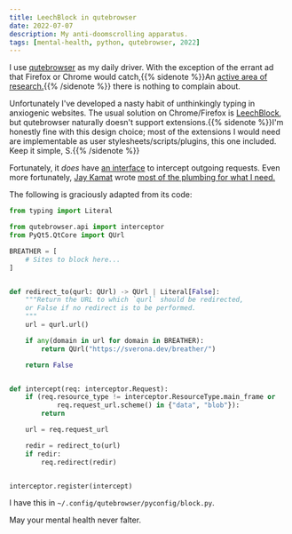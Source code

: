 ```yaml
---
title: LeechBlock in qutebrowser
date: 2022-07-07
description: My anti-doomscrolling apparatus.
tags: [mental-health, python, qutebrowser, 2022]
---
```


I use [qutebrowser](https://github.com/qutebrowser/qutebrowser) as my daily driver. With the exception of the errant ad that Firefox or Chrome would catch,{{% sidenote %}}An [active area of research.](https://github.com/qutebrowser/qutebrowser/issues/6480){{% /sidenote %}} there is nothing to complain about.

Unfortunately I've developed a nasty habit of unthinkingly typing in anxiogenic websites. The usual solution on Chrome/Firefox is [LeechBlock](https://www.proginosko.com/leechblock/), but qutebrowser naturally doesn't support extensions.{{% sidenote %}}I'm honestly fine with this design choice; most of the extensions I would need are implementable as user stylesheets/scripts/plugins, this one included. Keep it simple, S.{{% /sidenote %}}

Fortunately, it *does* have [an interface](https://github.com/qutebrowser/qutebrowser/blob/master/qutebrowser/browser/webengine/interceptor.py) to intercept outgoing requests. Even more fortunately, [Jay Kamat](http://jgkamat.gitlab.io/) wrote [most of the plumbing for what I need.](https://gitlab.com/jgkamat/dotfiles/-/blob/master/qutebrowser/.config/qutebrowser/pyconfig/redirectors.py)

The following is graciously adapted from its code:

```python
from typing import Literal

from qutebrowser.api import interceptor
from PyQt5.QtCore import QUrl

BREATHER = [
    # Sites to block here...
]


def redirect_to(qurl: QUrl) -> QUrl | Literal[False]:
    """Return the URL to which `qurl` should be redirected,
    or False if no redirect is to be performed.
    """
    url = qurl.url()

    if any(domain in url for domain in BREATHER):
        return QUrl("https://sverona.dev/breather/")

    return False


def intercept(req: interceptor.Request):
    if (req.resource_type != interceptor.ResourceType.main_frame or
            req.request_url.scheme() in {"data", "blob"}):
        return

    url = req.request_url

    redir = redirect_to(url)
    if redir:
        req.redirect(redir)


interceptor.register(intercept)
```

I have this in `~/.config/qutebrowser/pyconfig/block.py`.

May your mental health never falter.

